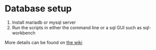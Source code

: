 # Database setup

1. Install mariadb or mysql server
2. Run the scripts in either the command line or a sql GUI such as sql-workbench

More details can be found on [the wiki](https://github.com/PatheticApathy/Quarrel/wiki/The-Quarrel-Database)
